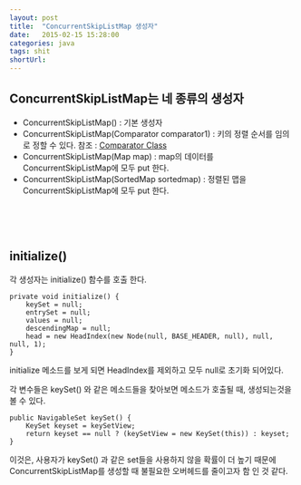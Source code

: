 ```yaml
---
layout: post
title:  "ConcurrentSkipListMap 생성자"
date:   2015-02-15 15:28:00
categories: java
tags: shit
shortUrl: 
---
```




ConcurrentSkipListMap는 네 종류의 생성자
---------------- 

* ConcurrentSkipListMap() : 기본 생성자
* ConcurrentSkipListMap(Comparator comparator1) : 키의 정렬 순서를 임의로 정할 수 있다. 참조 : [Comparator Class](http://docs.oracle.com/javase/7/docs/api/java/util/Comparator.html)
* ConcurrentSkipListMap(Map map) : map의 데이터를 ConcurrentSkipListMap에 모두 put 한다.
* ConcurrentSkipListMap(SortedMap sortedmap) : 정렬된 맵을 ConcurrentSkipListMap에 모두 put 한다.

<br><br><br>

initialize()
---------------- 
각 생성자는 initialize() 함수를 호출 한다.

	private void initialize() {
		keySet = null;
		entrySet = null;
		values = null;
		descendingMap = null;
		head = new HeadIndex(new Node(null, BASE_HEADER, null), null, null, 1);
	}

initialize 메소드를 보게 되면 HeadIndex를 제외하고 모두 null로 초기화 되어있다.

각 변수들은 keySet() 와 같은 메소드들을 찾아보면 메소드가 호출될 때, 생성되는것을 볼 수 있다.

	public NavigableSet keySet() {
		KeySet keyset = keySetView;
		return keyset == null ? (keySetView = new KeySet(this)) : keyset;
	}

이것은, 사용자가 keySet() 과 같은 set들을 사용하지 않을 확률이 더 높기 때문에 ConcurrentSkipListMap를 생성할 때 불필요한 오버헤드를 줄이고자 함 인 것 같다.
	

